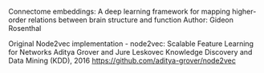 Connectome embeddings: A deep learning framework for
mapping higher-order relations between brain structure and function
 Author: Gideon Rosenthal
 
Original Node2vec implementation - 
node2vec: Scalable Feature Learning for Networks
Aditya Grover and Jure Leskovec
Knowledge Discovery and Data Mining (KDD), 2016
https://github.com/aditya-grover/node2vec

